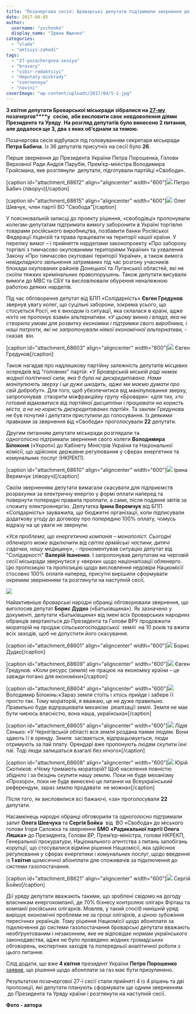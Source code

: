 ```yaml
---
title: "Позачергова сесія: Броварські депутати підтримали звернення до Президента та Уряду"
date: 2017-04-05
author: 
  username: "yschenko"
  display_name: "Ірина Ющенко"
categories: 
  - "vlada"
  - "aktsiyi-zahodi"
tags: 
  - "27-pozachergova-sesiya"
  - "brovary"
  - "vibir-redaktsiyi"
  - "deputaty-miskrady"
  - "zvernennya"
  - "novini"
coverImage: "wp-content/uploads/2017/04/5-1.jpg"
---
```


**3 квітня депутати Броварської міськради зібралися на [27-му](https://mpz.brovary.org/anons-3-kvitnya-vidbudetsya-27-ma-pozachergova-sesiya-brovarskoyi-miskrady/)** **позачергов****у**  **сес****ію****,** **аби висловити своє невдоволення діями Президента та Уряду**. **На розгляд депутатів було винесено 2 питання, але додалося ще 3, два з яких об’єднали за темою.**

Позачергова сесія відбулася під головуванням секретаря міськради **Петра Бабича**. Із 36 депутатів присутніх на сесії було **26**.

Перше звернення до Президента України Петра Порошенка, Голови Верховної Ради Андрія Парубія, Прем’єр-міністра Володимира Гройсмана, яке розглянули  депутати, підготували партійці «Свободи».

\[caption id="attachment\_68612" align="aligncenter" width="600"\][![](https://mpz.brovary.org/wp-content/uploads/2017/04/13.bmp)](https://mpz.brovary.org/wp-content/uploads/2017/04/13.bmp) Петро Бабич (ліворуч)\[/caption\]

\[caption id="attachment\_68615" align="aligncenter" width="600"\][![](https://mpz.brovary.org/wp-content/uploads/2017/04/SAM_0243.jpg)](https://mpz.brovary.org/wp-content/uploads/2017/04/SAM_0243.jpg) Олег Шевчук, член партії ВО "Свобода"\[/caption\]

У пояснювальній записці до проекту рішення, «свободівці» пропонували колегам-депутатам підтримати вимогу заборонити в Україні торгівлю товарами російського виробництва, позбавити банки Російської Федерації ліцензій та права працювати на території нашої країни. У переліку вимог – і прийняття нардепами законопроекту «Про заборону торгівлі з тимчасово окупованими територіями України» та ухвалення Закону «Про тимчасово окуповані території України», а також вимога невідкладного звільнення затриманих під час розгону учасників блокади окупованих районів Донецької та Луганської областей, які не скоїли тяжких кримінальних правопорушень. Також депутати висували вимоги до МВС та СБУ та висловлювали обурення неналежною работою деяких нардепів.

Під час обговорення депутат від БПП «Солідарність» **Євген Гредунов** звернув увагу колег, що суцільні заборони, зокрема усього, що стосується Росії, не є виходом із ситуації, яка склалася в країні, адже ніхто не пропонує взамін альтернативи. _«У цьому винна і влада, яка не створила умови для розвитку економіки і підтримки свого виробника, і наші патріоти, які не запропонували ніякої економічної альтернативи,_ \- сказав  він.

\[caption id="attachment\_68603" align="aligncenter" width="600"\][![](https://mpz.brovary.org/wp-content/uploads/2017/04/4-1.jpg)](https://mpz.brovary.org/wp-content/uploads/2017/04/4-1.jpg) Євген Гредунов\[/caption\]

Також нагадав про надлишкову партійну залежність депутатів місцевих осередків від "головних" партій: «У _Броварській міській раді немає жодної політичної сили, яка б була не дискредитована. Нами маніпулюють зверху і це дуже шкодить, адже ми маємо думати про свій добробут»._ Для того, щоб убезпечитися від маніпулювання зверху, запропонував  створити міжфракційну групу «Бровари»: _«для тих, хто готовий відмовитися від партійної дисципліни і працювати на користь міста, а не на користь дискредитованих партій»._ Та заклик Гредунова не був почутий і депутати приступили до голосування. Із деякими правками за звернення від «Свободи» проголосували **22** депутати.

Другим питанням депутати міськради розглядали та одноголосно підтримали звернення свого колеги **Володимира Білоконя** («Укроп») до Кабінету Міністрів України та Національної комісії, що здійснює державне регулювання у сферах енергетики та комунальних послуг (НКРЕКП).

\[caption id="attachment\_68610" align="aligncenter" width="600"\][![](https://mpz.brovary.org/wp-content/uploads/2017/04/11.jpg)](https://mpz.brovary.org/wp-content/uploads/2017/04/11.jpg) Ірина Веремчук (ліворуч)\[/caption\]

Своїм зверненням депутати вимагали скасувати для підприємств розрахунки за електричну енергію у формі оплати наперед та повернути попередні правила проплати, а саме, після подання звітів за спожиту електроенергію. Депутатка **Ірина Веремчук** від БПП «Солідарність» зауважила, що бюджетні організації, коли підписували додаткову угоду до договору про попередню 100% оплату, чомусь відразу на це уваги не звернули.

_«Уся проблема, що енергетична компанія – монополіст. Сьогодні обленерго може відключити від світла армійські частини, дитячі садочки, нашу медицину»_, - прокоментував ситуацію депутат від "Солідарності" **Валерій Іваненко**. І запропонував депутатам на черговій сесії міськради звернутися у «верхи» щодо націоналізації обленерго. Цю пропозицію та пропозицію щодо висловлення недовіри Нацкомісії стосовно 100% оплати наперед, присутні вирішили сформувати окремим зверненням та розглянути на наступній сесії.

[![](https://mpz.brovary.org/wp-content/uploads/2017/04/3-1.jpg)](https://mpz.brovary.org/wp-content/uploads/2017/04/3-1.jpg)

Найактивніше броварські народні обранці обговорювали звернення, що виголосив депутат **Борис Дудко** («Батьківщина»). Як зазначено у документі, депутати «Батьківщини» від імені всіх броварських народних обранців звертаються до Президента та Голови ВРУ продовжити мораторій на продаж сільськогосподарської  землі  на 10 років та вжити всіх заходів, щоб не допустити його скасування.

\[caption id="attachment\_68601" align="aligncenter" width="600"\][![](https://mpz.brovary.org/wp-content/uploads/2017/04/2-1.jpg)](https://mpz.brovary.org/wp-content/uploads/2017/04/2-1.jpg) Борис Дудко\[/caption\]

\[caption id="attachment\_68609" align="aligncenter" width="600"\][![](https://mpz.brovary.org/wp-content/uploads/2017/04/10.jpg)](https://mpz.brovary.org/wp-content/uploads/2017/04/10.jpg) Євген Гредунов: «Коли ресурс (земля) не працює на економіку країни – це завжди погано для економіки»\[/caption\]

\[caption id="attachment\_68604" align="aligncenter" width="600"\][![](https://mpz.brovary.org/wp-content/uploads/2017/04/5-1.jpg)](https://mpz.brovary.org/wp-content/uploads/2017/04/5-1.jpg) Володимир Білокінь:«Зараз земля стоїть і хтось прийде і забере її просто так. Тому мораторій, я вважаю, це не дуже правильно. Правильно буде відпрацювати механізм  реалізації землі. Земля не має бути чиєюсь власністю, вона наша, українська»\[/caption\]

\[caption id="attachment\_68605" align="aligncenter" width="600"\][![](https://mpz.brovary.org/wp-content/uploads/2017/04/6-1.jpg)](https://mpz.brovary.org/wp-content/uploads/2017/04/6-1.jpg) Лідія Сенько: «У Чернігівській області вся земля роздана паями людям. Вони здають її в оренду. Земля  засівається, відпрацьовується, люди отримують за пай плату. Орендарі вже пропонують людям скупити їхні паї. Тоді люди залишаться взагалі без нічого»\[/caption\]

\[caption id="attachment\_68608" align="aligncenter" width="600"\][![](https://mpz.brovary.org/wp-content/uploads/2017/04/9.jpg)](https://mpz.brovary.org/wp-content/uploads/2017/04/9.jpg) Юрій Скотніков: «Чому тримають мораторій? Щоб населення повністю збідніло і за безцінь скупити нашу землю. Поки не буде механізму «Прозоро», поки не буде винесено це питання на Всеукраїнський референдум, зараз землю продавати  не можна»\[/caption\]

Після того, як висловилися всі бажаючі, «за» проголосували **22** депутати.

Насамкінець народні обранці обговорили та одноголосно підтримали запит **Олега Шевчука** та **Сергія Бойка**  від  ВО «Свобода» до міського голови Ігоря Сапожка та звернення **БМО «Радикальної партії Олега Ляшка»** до Президента, Голови ВР, Прем’єр-міністра, голови НКРЕКП, Генеральної прокуратури, Національного агентства з питань запобігань корупції, що стосувалися відміни рішення Нацкомісії, яка здійснює регулювання у сферах енергетики і комунальних послуг, щодо введення із **1 квітня** щомісячної абонплати для споживачів за підключення до системи газопостачання.

\[caption id="attachment\_68621" align="aligncenter" width="600"\][![](https://mpz.brovary.org/wp-content/uploads/2017/04/SAM_0239.jpg)](https://mpz.brovary.org/wp-content/uploads/2017/04/SAM_0239.jpg) Сергій Бойко\[/caption\]

Дії уряду депутати вважають такими, що зроблені свідомо на догоду власникам енергокомпанії, де 70% бізнесу контролює олігарх Фірташ та компанії російських олігархів. Мовляв, у такий спосіб нинішній уряд вирішує економічні проблеми не за гроші олігархів, а ціною зубожіння пересічних українців. Тому рішення Нацкомісії щодо абонплати за підключення до системи газопостачання броварські депутати вважають необґрунтованим і незаконним, яке не відповідає нормам українського законодавства, адже не було проведено жодних громадських обговорень, експертних заходів та попередньої аналітичної роботи з цього питання.

Слід додати, що вже **4 квітня** президент України **Петро Порошенко** [заявив](https://www.president.gov.ua/news/rishennya-shodo-abonplati-na-gaz-maye-buti-prizupineno-prezi-40762), що рішення щодо абонплати за газ має бути призупинено.

Результатом позачергової 27-ї сесії стали прийняті 4 із 4 рішень та дві пропозиції, які депутати планують сформувати ще одним зверненням  до Президента та Уряду країни і розглянути на наступній сесії.

**Фото - автора**
